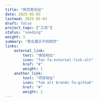 ```yaml
---
title: "网页聚合站"
date: 2025-05-03
lastmod: 2025-05-03
draft: false
project_tags: ["工具"]
status: "seeding"
weight: 3
summary: "聚合展示不同网页"
links:
    external_link:
        text: "体验地址"
        icon: "fas fa-external-link-alt"
        href: "#"
        weight: 1
    another_link:
        text: "项目地址"
        icon: "fab alt brands fa-github"
        href: "#"
        weight: 2
---
```

